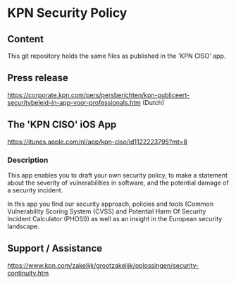# KPN Security Policy

## Content
This git repository holds the same files as published in the 'KPN CISO' app.

## Press release
https://corporate.kpn.com/pers/persberichten/kpn-publiceert-securitybeleid-in-app-voor-professionals.htm (Dutch)

## The 'KPN CISO' iOS App
https://itunes.apple.com/nl/app/kpn-ciso/id1122223795?mt=8

### Description
This app enables you to draft your own security policy, to make a statement about the severity of vulnerabilities in software, and the potential damage of a security incident. 

In this app you find our security approach, policies and tools (Common Vulnerability Scoring System (CVSS) and Potential Harm Of Security Incident Calculator (PHOSI)) as well as an insight in the European security landscape.

## Support / Assistance
https://www.kpn.com/zakelijk/grootzakelijk/oplossingen/security-continuity.htm
